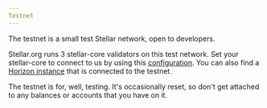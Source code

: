 ```yaml
---
Testnet
---
```


The testnet is a small test Stellar network, open to developers.

Stellar.org runs 3 stellar-core validators on this test network. Set your stellar-core to connect to us by using this [configuration](https://github.com/stellar/stellar-core/blob/master/docs/stellar-core_testnet.cfg). You can also find a [Horizon instance](https://horizon-testnet.stellar.org/) that is connected to the testnet.

The testnet is for, well, testing. It's occasionally reset, so don't get attached to any balances or accounts that you have on it.
